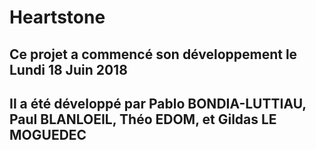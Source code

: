 # Heartstone
## Ce projet a commencé son développement le Lundi 18 Juin 2018

## Il a été développé par Pablo BONDIA-LUTTIAU, Paul BLANLOEIL, Théo EDOM, et Gildas LE MOGUEDEC
